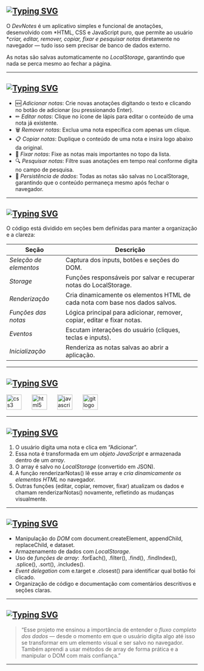 ## <a href="https://git.io/typing-svg"><img src="https://readme-typing-svg.herokuapp.com?font=Bitcount+Grid+Single&size=30&pause=1000&color=009688&width=435&lines=%F0%9F%96%A5%F0%9F%96%B1+Dev+Notes" alt="Typing SVG" /></a>

O *DevNotes* é um aplicativo simples e funcional de anotações, desenvolvido com *HTML, CSS e JavaScript puro, que permite ao usuário **criar, editar, remover, copiar, fixar e pesquisar notas* diretamente no navegador — tudo isso sem precisar de banco de dados externo.  

As notas são salvas automaticamente no *LocalStorage*, garantindo que nada se perca mesmo ao fechar a página.

---

## <a href="https://git.io/typing-svg"><img src="https://readme-typing-svg.herokuapp.com?font=Bitcount+Grid+Single&size=30&pause=1000&color=009688&width=435&lines=%E2%8C%A8%F0%9F%94%8D+Funcionalidades" alt="Typing SVG" /></a>

- 🆕 *Adicionar notas*: Crie novas anotações digitando o texto e clicando no botão de adicionar (ou pressionando Enter).  
- ✏ *Editar notas*: Clique no ícone de lápis para editar o conteúdo de uma nota já existente.  
- 🗑 *Remover notas*: Exclua uma nota específica com apenas um clique.  
- 📋 *Copiar notas*: Duplique o conteúdo de uma nota e insira logo abaixo da original.  
- 📌 *Fixar notas*: Fixe as notas mais importantes no topo da lista.  
- 🔍 *Pesquisar notas*: Filtre suas anotações em tempo real conforme digita no campo de pesquisa.  
- 💾 *Persistência de dados*: Todas as notas são salvas no LocalStorage, garantindo que o conteúdo permaneça mesmo após fechar o navegador.

---

## <a href="https://git.io/typing-svg"><img src="https://readme-typing-svg.herokuapp.com?font=Bitcount+Grid+Single&size=25&pause=1000&color=009688&width=435&lines=%F0%9F%A4%96%F0%9F%A7%A0+Estrutura+Do+Projeto" alt="Typing SVG" /></a>

O código está dividido em seções bem definidas para manter a organização e a clareza:

| Seção | Descrição |
|--------|------------|
| *Seleção de elementos* | Captura dos inputs, botões e seções do DOM. |
| *Storage* | Funções responsáveis por salvar e recuperar notas do LocalStorage. |
| *Renderização* | Cria dinamicamente os elementos HTML de cada nota com base nos dados salvos. |
| *Funções das notas* | Lógica principal para adicionar, remover, copiar, editar e fixar notas. |
| *Eventos* | Escutam interações do usuário (cliques, teclas e inputs). |
| *Inicialização* | Renderiza as notas salvas ao abrir a aplicação. |

---

## <a href="https://git.io/typing-svg"><img src="https://readme-typing-svg.herokuapp.com?font=Bitcount+Grid+Single&size=25&pause=1000&color=009688&width=435&lines=%F0%9F%8E%A9%F0%9F%92%BC+Tecnologias+Utilizadas" alt="Typing SVG" /></a>

<div align="left">
  <img src="https://cdn.jsdelivr.net/gh/devicons/devicon/icons/css3/css3-original.svg" height="40" alt="css3 logo"  />
  <img width="19" />
  <img src="https://cdn.jsdelivr.net/gh/devicons/devicon/icons/html5/html5-original.svg" height="40" alt="html5 logo"  />
  <img width="19" />
  <img src="https://cdn.jsdelivr.net/gh/devicons/devicon/icons/javascript/javascript-original.svg" height="40" alt="javascript logo"  />
  <img width="19" />
  <img src="https://cdn.jsdelivr.net/gh/devicons/devicon/icons/git/git-original.svg" height="40" alt="git logo"  />
  <img width="19" />
</div>  

---

## <a href="https://git.io/typing-svg"><img src="https://readme-typing-svg.herokuapp.com?font=Bitcount+Grid+Single&size=25&pause=1000&color=009688&width=435&lines=%F0%9F%8C%AA%EF%B8%8F+Logica+de+funcionamento" alt="Typing SVG" /></a>

1. O usuário digita uma nota e clica em “Adicionar”.  
2. Essa nota é transformada em um *objeto JavaScript* e armazenada dentro de um *array*.  
3. O array é salvo no *LocalStorage* (convertido em JSON).  
4. A função renderizarNotas() lê esse array e *cria dinamicamente os elementos HTML* no navegador.  
5. Outras funções (editar, copiar, remover, fixar) atualizam os dados e chamam renderizarNotas() novamente, refletindo as mudanças visualmente.

---

## <a href="https://git.io/typing-svg"><img src="https://readme-typing-svg.herokuapp.com?font=Bitcount+Grid+Single&size=25&pause=1000&color=009688&width=435&lines=%F0%9F%8E%B2+Conceitos+Aplicados" alt="Typing SVG" /></a>

- Manipulação do *DOM* com document.createElement, appendChild, replaceChild, e dataset.
- Armazenamento de dados com *LocalStorage*.
- Uso de *funções de array*: .forEach(), .filter(), .find(), .findIndex(), .splice(), .sort(), .includes().
- *Event delegation* com e.target e .closest() para identificar qual botão foi clicado.
- Organização de código e documentação com comentários descritivos e seções claras.

---

## <a href="https://git.io/typing-svg"><img src="https://readme-typing-svg.herokuapp.com?font=Bitcount+Grid+Single&size=25&pause=1000&color=009688&width=435&lines=%E2%99%A3%EF%B8%8F+Aprendizado" alt="Typing SVG" /></a>

> “Esse projeto me ensinou a importância de entender o *fluxo completo dos dados* — desde o momento em que o usuário digita algo até isso se transformar em um elemento visual e ser salvo no navegador. Também aprendi a usar métodos de array de forma prática e a manipular o DOM com mais confiança.”

---
